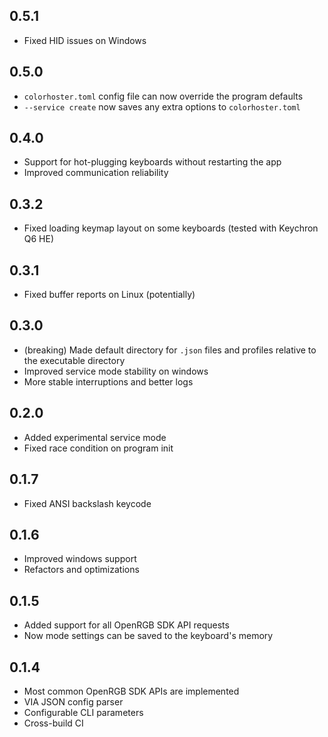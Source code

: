 ## 0.5.1

- Fixed HID issues on Windows

## 0.5.0

- `colorhoster.toml` config file can now override the program defaults
- `--service create` now saves any extra options to `colorhoster.toml`

## 0.4.0

- Support for hot-plugging keyboards without restarting the app
- Improved communication reliability

## 0.3.2

- Fixed loading keymap layout on some keyboards (tested with Keychron Q6 HE)

## 0.3.1

- Fixed buffer reports on Linux (potentially)

## 0.3.0

- (breaking) Made default directory for `.json` files and profiles relative to the executable directory
- Improved service mode stability on windows
- More stable interruptions and better logs

## 0.2.0

- Added experimental service mode
- Fixed race condition on program init

## 0.1.7

- Fixed ANSI backslash keycode

## 0.1.6

- Improved windows support
- Refactors and optimizations

## 0.1.5

- Added support for all OpenRGB SDK API requests
- Now mode settings can be saved to the keyboard's memory

## 0.1.4

- Most common OpenRGB SDK APIs are implemented
- VIA JSON config parser
- Configurable CLI parameters
- Cross-build CI